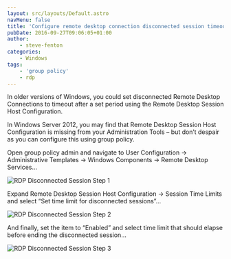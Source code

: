 ```yaml
---
layout: src/layouts/Default.astro
navMenu: false
title: 'Configure remote desktop connection disconnected session timeout'
pubDate: 2016-09-27T09:06:05+01:00
author:
    - steve-fenton
categories:
    - Windows
tags:
    - 'group policy'
    - rdp
---
```


In older versions of Windows, you could set disconnected Remote Desktop Connections to timeout after a set period using the Remote Desktop Session Host Configuration.

In Windows Server 2012, you may find that Remote Desktop Session Host Configuration is missing from your Administration Tools – but don’t despair as you can configure this using group policy.

Open group policy admin and navigate to User Configuration -&gt; Administrative Templates -&gt; Windows Components -&gt; Remote Desktop Services…

![RDP Disconnected Session Step 1](/img/2016/09/rdp-disconnected-session-001.png)

Expand Remote Desktop Session Host Configuration -&gt; Session Time Limits and select “Set time limit for disconnected sessions”…

![RDP Disconnected Session Step 2](/img/2016/09/rdp-disconnected-session-002.png)

And finally, set the item to “Enabled” and select time limit that should elapse before ending the disconnected session…

![RDP Disconnected Session Step 3](/img/2016/09/rdp-disconnected-session-003.png)